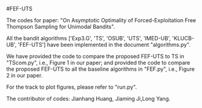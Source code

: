 #FEF-UTS

The codes for paper: "On Asymptotic Optimality of Forced-Exploitation Free Thompson Sampling for Unimodal Bandits".

All the bandit algorithms ['Exp3.G', 'TS', 'OSUB', 'UTS', 'IMED-UB', 'KLUCB-UB', 'FEF-UTS'] have been implemented in the document "algorithms.py".

We have provided the code to compare the proposed FEF-UTS to TS in "TScom.py", i.e., Figure 1 in our paper; and provided the code to compare the proposed FEF-UTS to all the baseline algorithms in "FEF.py", i.e., Figure 2 in our paper.

For the track to plot figures, please refer to "run.py".

The contributor of codes: Jianhang Huang, Jiaming Ji,Long Yang.
